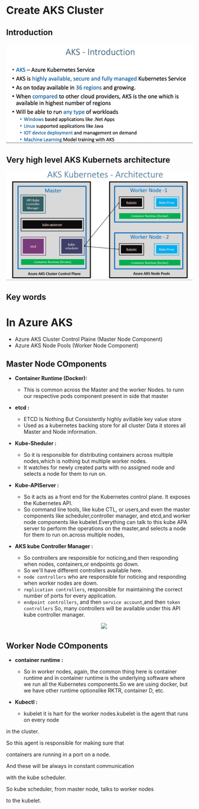 # Create AKS Cluster
## Introduction
![](2022-11-21-14-41-59.png)
## Very high level AKS Kubernets architecture
![](2022-11-21-14-47-16.png)
## Key words 
# In Azure AKS
* Azure AKS Cluster Control Plaine (Master Node Component)
* Azure AKS Node Pools (Worker Node Component)
## Master Node COmponents
*  **Container Runtime (Docker):** 
    - This is common across the Master and the worker Nodes. to runn our respective pods component present in side that master  

* **etcd :**
    - ETCD Is Nothing But Consistently highly avillable key value store
    - Used as a kubernetes backing store for all cluster Data it stores all Master and Node information.

* **Kube-Sheduler :**
    - So it is responsible for distributing containers across multiple nodes,which is nothing but multiple worker nodes.
    - It watches for newly created parts with no assigned node and selects a node for them to run on.
* **Kube-APIServer :**
    - So it acts as a front end for the Kubernetes control plane. It exposes the Kubernetes API.
    - So command line tools, like kube CTL, or users,and even the master components like scheduler,controller manager, and etcd,and worker node components like kubelet.Everything can talk to this kube APA server to perform the operations on the master,and selects a node for them to run on.across multiple nodes,

* **AKS kube Controller Manager :**
    - So controllers are responsible for noticing,and then responding when nodes, containers,or endpoints go down.
    - So we'll have different controllers available here.
    - `node controllers` who are responsible for noticing and responding when worker nodes are down.
    - `replication controllers`, responsible for maintaining the correct number of ports for every application.
    - `endpoint controllers`, and then `service account`,and then `token controllers` So, many controllers will be available under this API kube controller manager.
    <p align="center">
  <img src="https://github.com/sudheermuthyala/AKSDOCS/blob/main/01-Create-AKS-Cluster/2022-11-21-15-27-23.png" />
    </p>

## Worker Node COmponents
* **container runtime :**  
    - So in worker nodes, again, the common thing here is container runtime and in container runtime is the underlying software where we run all the Kubernetes components.So we are using docker, but we have other runtime optionslike RKTR, container D, etc.

* **Kubectl :** 
    - kubelet it is hart for the worker nodes.kubelet is the agent that runs on every node

in the cluster.

So this agent is responsible for making sure that

containers are running in a port on a node.

And these will be always in constant communication

with the kube scheduler.

So kube scheduler, from master node, talks to worker nodes

to the kubelet.
